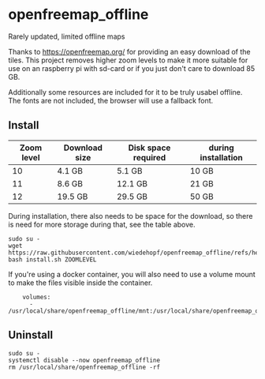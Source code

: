 # openfreemap_offline
Rarely updated, limited offline maps

Thanks to https://openfreemap.org/ for providing an easy download of the tiles.
This project removes higher zoom levels to make it more suitable for use on an raspberry pi with
sd-card or if you just don't care to download 85 GB.

Additionally some resources are included for it to be truly usabel offline.
The fonts are not included, the browser will use a fallback font.


## Install

| Zoom level | Download size | Disk space required | during installation |
| - | - | - | - |
| 10 | 4.1 GB | 5.1 GB | 10 GB |
| 11 | 8.6 GB | 12.1 GB | 21 GB |
| 12 | 19.5 GB | 29.5 GB | 50 GB |

During installation, there also needs to be space for the download, so there is need for more
storage during that, see the table above.

```
sudo su -
wget https://raw.githubusercontent.com/wiedehopf/openfreemap_offline/refs/heads/master/install.sh
bash install.sh ZOOMLEVEL
```

If you're using a docker container, you will also need to use a volume mount to make the files
visible inside the container.

```
    volumes:
      - /usr/local/share/openfreemap_offline/mnt:/usr/local/share/openfreemap_offline/mnt
```


## Uninstall

```
sudo su -
systemctl disable --now openfreemap_offline
rm /usr/local/share/openfreemap_offline -rf
```
